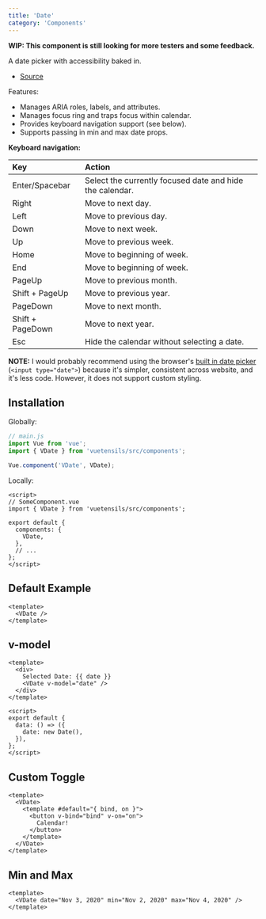 ```yaml
---
title: 'Date'
category: 'Components'
---
```


**WIP: This component is still looking for more testers and some feedback.**

A date picker with accessibility baked in.

- [Source](https://github.com/AustinGil/vuetensils/blob/master/src/components/VDate/VDate.vue)

Features:
- Manages ARIA roles, labels, and attributes.
- Manages focus ring and traps focus within calendar.
- Provides keyboard navigation support (see below).
- Supports passing in min and max date props.

**Keyboard navigation:**

Key              | Action
:--              | :--
Enter/Spacebar   | Select the currently focused date and hide the calendar.
Right            | Move to next day.
Left             | Move to previous day.
Down             | Move to next week.
Up               | Move to previous week.
Home             | Move to beginning of week.
End              | Move to beginning of week.
PageUp           | Move to previous month.
Shift + PageUp   | Move to previous year.
PageDown         | Move to next month.
Shift + PageDown | Move to next year.
Esc              | Hide the calendar without selecting a date.

**NOTE:** I would probably recommend using the browser's [built in date picker](https://developer.mozilla.org/en-US/docs/Web/HTML/Element/input/date) (`<input type="date">`) because it's simpler, consistent across website, and it's less code. However, it does not support custom styling.

## Installation

Globally:

```js
// main.js
import Vue from 'vue';
import { VDate } from 'vuetensils/src/components';

Vue.component('VDate', VDate);
```

Locally:

```vue
<script>
// SomeComponent.vue
import { VDate } from 'vuetensils/src/components';

export default {
  components: {
    VDate,
  },
  // ...
};
</script>
```

## Default Example

```vue live
<template>
  <VDate />
</template>
```

## v-model
```vue live
<template>
  <div>
    Selected Date: {{ date }}
    <VDate v-model="date" />
  </div>
</template>

<script>
export default {
  data: () => ({
    date: new Date(),
  }),
};
</script>
```

## Custom Toggle
```vue live
<template>
  <VDate>
    <template #default="{ bind, on }">
      <button v-bind="bind" v-on="on">
        Calendar!
      </button>
    </template>
  </VDate>
</template>
```

## Min and Max

```vue live
<template>
  <VDate date="Nov 3, 2020" min="Nov 2, 2020" max="Nov 4, 2020" />
</template>
```



<!-- ## Custom Classes

This component can accept a `classes` prop to customize the output HTML classes:

```
:classes="{ root: 'root-class', content: 'content-class' }"
``` -->
